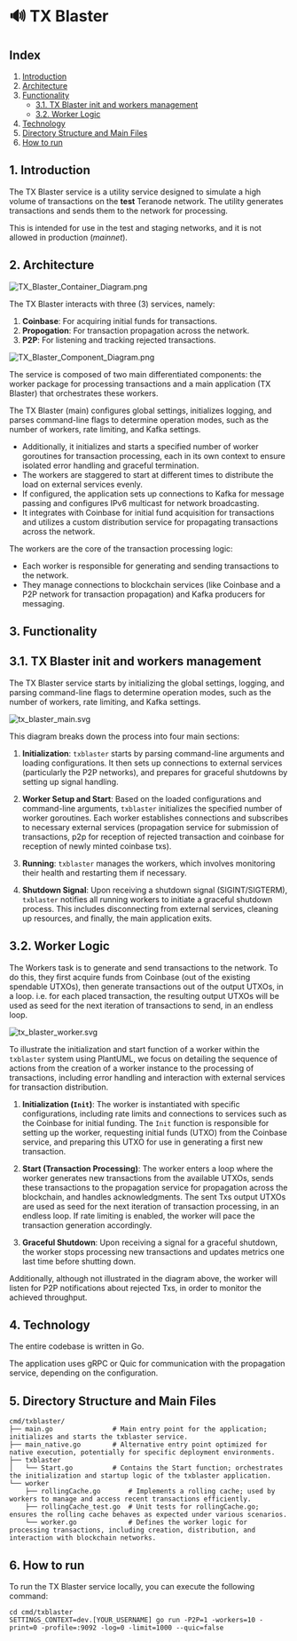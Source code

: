 #  🔊 TX Blaster

## Index

1. [Introduction](#1-introduction)
2. [Architecture](#2-architecture)
3. [Functionality](#3-functionality)
    - [3.1. TX Blaster init and workers management](#31-tx-blaster-init-and-workers-management)
    - [3.2. Worker Logic](#32-worker-logic)
4. [Technology](#4-technology)
5. [Directory Structure and Main Files](#5-directory-structure-and-main-files)
6. [How to run](#6-how-to-run)


## 1. Introduction

The TX Blaster service is a utility service designed to simulate a high volume of transactions on the **test** Teranode network. The utility generates transactions and sends them to the network for processing.

This is intended for use in the test and staging networks, and it is not allowed in production (_mainnet_).

## 2. Architecture

![TX_Blaster_Container_Diagram.png](img%2FTX_Blaster_Container_Diagram.png)

The TX Blaster interacts with three (3) services, namely:

1. **Coinbase**: For acquiring initial funds for transactions.
2. **Propogation**: For transaction propagation across the network.
3. **P2P**: For listening and tracking rejected transactions.

![TX_Blaster_Component_Diagram.png](img%2FTX_Blaster_Component_Diagram.png)


The service is composed of two main differentiated components: the worker package for processing transactions and a main application (TX Blaster) that orchestrates these workers.

The TX Blaster (main) configures global settings, initializes logging, and parses command-line flags to determine operation modes, such as the number of workers, rate limiting, and Kafka settings.
* Additionally, it initializes and starts a specified number of worker goroutines for transaction processing, each in its own context to ensure isolated error handling and graceful termination.
* The workers are staggered to start at different times to distribute the load on external services evenly.
* If configured, the application sets up connections to Kafka for message passing and configures IPv6 multicast for network broadcasting.
* It integrates with Coinbase for initial fund acquisition for transactions and utilizes a custom distribution service for propagating transactions across the network.

The workers are the core of the transaction processing logic:
* Each worker is responsible for generating and sending transactions to the network.
* They manage connections to blockchain services (like Coinbase and a P2P network for transaction propagation) and Kafka producers for messaging.


## 3. Functionality

## 3.1. TX Blaster init and workers management

The TX Blaster service starts by initializing the global settings, logging, and parsing command-line flags to determine operation modes, such as the number of workers, rate limiting, and Kafka settings.

![tx_blaster_main.svg](img%2Fplantuml%2Ftx_blaster_main.svg)

This diagram breaks down the process into four main sections:

1. **Initialization**: `txblaster` starts by parsing command-line arguments and loading configurations. It then sets up connections to external services (particularly the P2P networks), and prepares for graceful shutdowns by setting up signal handling.

2. **Worker Setup and Start**: Based on the loaded configurations and command-line arguments, `txblaster` initializes the specified number of worker goroutines. Each worker establishes connections and subscribes to necessary external services (propagation service for submission of transactions, p2p for reception of rejected transaction and coinbase for reception of newly minted coinbase txs).

3. **Running**: `txblaster` manages the workers, which involves monitoring their health and restarting them if necessary.

4. **Shutdown Signal**: Upon receiving a shutdown signal (SIGINT/SIGTERM), `txblaster` notifies all running workers to initiate a graceful shutdown process. This includes disconnecting from external services, cleaning up resources, and finally, the main application exits.

## 3.2. Worker Logic

The Workers task is to generate and send transactions to the network. To do this, they first acquire funds from Coinbase (out of the existing spendable UTXOs), then generate transactions out of the output UTXOs, in a loop. i.e. for each placed transaction, the resulting output UTXOs will be used as seed for the next iteration of transactions to send, in an endless loop.

![tx_blaster_worker.svg](img%2Fplantuml%2Ftx_blaster_worker.svg)

To illustrate the initialization and start function of a worker within the `txblaster` system using PlantUML, we focus on detailing the sequence of actions from the creation of a worker instance to the processing of transactions, including error handling and interaction with external services for transaction distribution.

1. **Initialization (`Init`)**: The worker is instantiated with specific configurations, including rate limits and connections to services such as the Coinbase for initial funding. The `Init` function is responsible for setting up the worker, requesting initial funds (UTXO) from the Coinbase service, and preparing this UTXO for use in generating a first new transaction.

2. **Start (Transaction Processing)**: The worker enters a loop where the worker generates new transactions from the available UTXOs, sends these transactions to the propagation service for propagation across the blockchain, and handles acknowledgments. The sent Txs output UTXOs are used as seed for the next iteration of transaction processing, in an endless loop. If rate limiting is enabled, the worker will pace the transaction generation accordingly.

3. **Graceful Shutdown**: Upon receiving a signal for a graceful shutdown, the worker stops processing new transactions and updates metrics one last time before shutting down.

Additionally, although not illustrated in the diagram above, the worker will listen for P2P notifications about rejected Txs, in order to monitor the achieved throughput.

## 4. Technology

The entire codebase is written in Go.

The application uses gRPC or Quic for communication with the propagation service, depending on the configuration.


## 5. Directory Structure and Main Files

```
cmd/txblaster/
├── main.go               # Main entry point for the application; initializes and starts the txblaster service.
├── main_native.go        # Alternative entry point optimized for native execution, potentially for specific deployment environments.
├── txblaster
│   └── Start.go          # Contains the Start function; orchestrates the initialization and startup logic of the txblaster application.
└── worker
    ├── rollingCache.go       # Implements a rolling cache; used by workers to manage and access recent transactions efficiently.
    ├── rollingCache_test.go  # Unit tests for rollingCache.go; ensures the rolling cache behaves as expected under various scenarios.
    └── worker.go             # Defines the worker logic for processing transactions, including creation, distribution, and interaction with blockchain networks.
```

## 6. How to run

To run the TX Blaster service locally, you can execute the following command:

```shell
cd cmd/txblaster
SETTINGS_CONTEXT=dev.[YOUR_USERNAME] go run -P2P=1 -workers=10 -print=0 -profile=:9092 -log=0 -limit=1000 --quic=false
```
